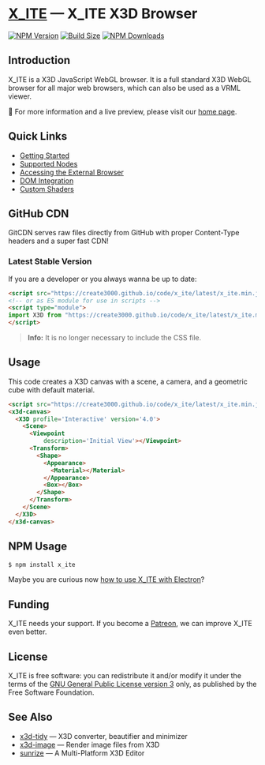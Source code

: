# [X_ITE](https://create3000.github.io/x_ite/) — X_ITE X3D Browser

[![NPM Version](https://img.shields.io/npm/v/x_ite)](https://www.npmjs.com/package/x_ite)
[![Build Size](https://badgen.net/bundlephobia/minzip/x_ite)](#)
[![NPM Downloads](https://img.shields.io/npm/dw/x_ite)](https://npmtrends.com/x_ite)

## Introduction

X_ITE is a X3D JavaScript WebGL browser. It is a full standard X3D WebGL browser for all major web browsers, which can also be used as a VRML viewer.

🚀 For more information and a live preview, please visit our [home page](https://create3000.github.io/x_ite/).

## Quick Links

* [Getting Started](https://create3000.github.io/x_ite/)
* [Supported Nodes](https://create3000.github.io/x_ite/supported-nodes)
* [Accessing the External Browser](https://create3000.github.io/x_ite/accessing-the-external-browser)
* [DOM Integration](https://create3000.github.io/x_ite/dom-integration)
* [Custom Shaders](https://create3000.github.io/x_ite/custom-shaders)

## GitHub CDN

GitCDN serves raw files directly from GitHub with proper Content-Type headers and a super fast CDN!

### Latest Stable Version

If you are a developer or you always wanna be up to date:

```html
<script src="https://create3000.github.io/code/x_ite/latest/x_ite.min.js"></script>
<!-- or as ES module for use in scripts -->
<script type="module">
import X3D from "https://create3000.github.io/code/x_ite/latest/x_ite.min.mjs";
</script>
```

>**Info:** It is no longer necessary to include the CSS file.

## Usage

This code creates a X3D canvas with a scene, a camera, and a geometric cube with default material.

```html
<script src="https://create3000.github.io/code/x_ite/latest/x_ite.min.js"></script>
<x3d-canvas>
  <X3D profile='Interactive' version='4.0'>
    <Scene>
      <Viewpoint
          description='Initial View'></Viewpoint>
      <Transform>
        <Shape>
          <Appearance>
            <Material></Material>
          </Appearance>
          <Box></Box>
        </Shape>
      </Transform>
    </Scene>
  </X3D>
</x3d-canvas>
```

## NPM Usage

```sh
$ npm install x_ite
```

Maybe you are curious now [how to use X_ITE with Electron](https://create3000.github.io/x_ite/how-to-use-x-ite-with-electron)?

## Funding

X_ITE needs your support. If you become a [Patreon](https://patreon.com/X_ITE), we can improve X_ITE even better.

## License

X_ITE is free software: you can redistribute it and/or modify it under the terms of the [GNU General Public License version 3](LICENSE.md) only, as published by the Free Software Foundation.

## See Also

* [x3d-tidy](https://www.npmjs.com/package/x3d-tidy) — X3D converter, beautifier and minimizer
* [x3d-image](https://www.npmjs.com/package/x3d-image) — Render image files from X3D
* [sunrize](https://www.npmjs.com/package/sunrize) — A Multi-Platform X3D Editor
